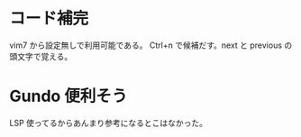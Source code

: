 # コード補完

vim7 から設定無しで利用可能である。
Ctrl+n で候補だす。next と previous の頭文字で覚える。

# Gundo 便利そう

LSP 使ってるからあんまり参考になるとこはなかった。
